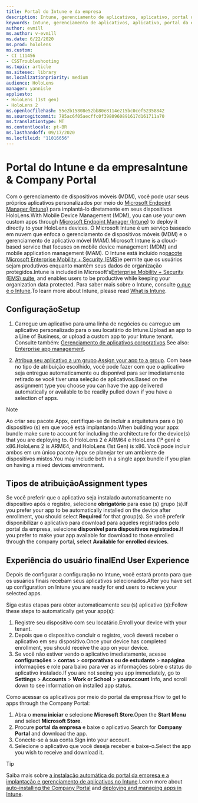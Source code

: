 ```yaml
---
title: Portal do Intune e da empresa
description: Intune, gerenciamento de aplicativos, aplicativo, portal da empresa, portal
keywords: Intune, gerenciamento de aplicativos, aplicativo, portal da empresa, portal, hololens
author: evmill
ms.author: v-evmill
ms.date: 6/22/2020
ms.prod: hololens
ms.custom:
- CI 111456
- CSSTroubleshooting
ms.topic: article
ms.sitesec: library
ms.localizationpriority: medium
audience: HoloLens
manager: yannisle
appliesto:
- HoloLens (1st gen)
- HoloLens 2
ms.openlocfilehash: 55e2b15808e52bb80e8114e215bc0cef52358842
ms.sourcegitcommit: 785ac6f05aecffc0f3980960891617d161711a70
ms.translationtype: MT
ms.contentlocale: pt-BR
ms.lasthandoff: 09/17/2020
ms.locfileid: "11016656"
---
```

# <span data-ttu-id="22ddf-104">Portal do Intune e da empresa</span><span class="sxs-lookup"><span data-stu-id="22ddf-104">Intune & Company Portal</span></span>

<span data-ttu-id="22ddf-105">Com o gerenciamento de dispositivos móveis (MDM), você pode usar seus próprios aplicativos personalizados por meio do [Microsoft Endpoint Manager (Intune)](https://docs.microsoft.com/intune/windows-holographic-for-business) para implantá-lo diretamente em seus dispositivos HoloLens.</span><span class="sxs-lookup"><span data-stu-id="22ddf-105">With Mobile Device Management (MDM), you can use your own custom apps through [Microsoft Endpoint Manager (Intune)](https://docs.microsoft.com/intune/windows-holographic-for-business) to deploy it directly to your HoloLens devices.</span></span> <span data-ttu-id="22ddf-106">O Microsoft Intune é um serviço baseado em nuvem que enfoca o gerenciamento de dispositivos móveis (MDM) e o gerenciamento de aplicativo móvel (MAM).</span><span class="sxs-lookup"><span data-stu-id="22ddf-106">Microsoft Intune is a cloud-based service that focuses on mobile device management (MDM) and mobile application management (MAM).</span></span> <span data-ttu-id="22ddf-107">O Intune está incluído no[pacote Microsoft Enterprise Mobility + Security (EMS)](https://www.microsoft.com/microsoft-365/enterprise-mobility-security)e permite que os usuários sejam produtivos enquanto mantêm seus dados de organização protegidos.</span><span class="sxs-lookup"><span data-stu-id="22ddf-107">Intune is included in Microsoft's[Enterprise Mobility + Security (EMS) suite](https://www.microsoft.com/microsoft-365/enterprise-mobility-security), and enables users to be productive while keeping your organization data protected.</span></span> <span data-ttu-id="22ddf-108">Para saber mais sobre o Intune, consulte [o que é o Intune](https://docs.microsoft.com/mem/intune/fundamentals/what-is-intune).</span><span class="sxs-lookup"><span data-stu-id="22ddf-108">To learn more about Intune, please read [What is Intune](https://docs.microsoft.com/mem/intune/fundamentals/what-is-intune).</span></span>

## <span data-ttu-id="22ddf-109">Configuração</span><span class="sxs-lookup"><span data-stu-id="22ddf-109">Setup</span></span>

1. <span data-ttu-id="22ddf-110">Carregue um aplicativo para uma linha de negócios ou carregue um aplicativo personalizado para o seu locatário do Intune.</span><span class="sxs-lookup"><span data-stu-id="22ddf-110">Upload an app to a Line of Business, or upload a custom app to your Intune tenant.</span></span> <span data-ttu-id="22ddf-111">Consulte também: [Gerenciamento de aplicativos corporativos](https://docs.microsoft.com/windows/client-management/mdm/enterprise-app-management).</span><span class="sxs-lookup"><span data-stu-id="22ddf-111">See also: [Enterprise app management](https://docs.microsoft.com/windows/client-management/mdm/enterprise-app-management).</span></span>

2. <span data-ttu-id="22ddf-112">[Atribua seu aplicativo a um grupo](https://docs.microsoft.com/mem/intune/apps/apps-deploy).</span><span class="sxs-lookup"><span data-stu-id="22ddf-112">[Assign your app to a group](https://docs.microsoft.com/mem/intune/apps/apps-deploy).</span></span> <span data-ttu-id="22ddf-113">Com base no tipo de atribuição escolhido, você pode fazer com que o aplicativo seja entregue automaticamente ou disponível para ser imediatamente retirado se você tiver uma seleção de aplicativos.</span><span class="sxs-lookup"><span data-stu-id="22ddf-113">Based on the assignment type you choose you can have the app delivered automatically or available to be readily pulled down if you have a selection of apps.</span></span> 

> [!NOTE] 
> <span data-ttu-id="22ddf-114">Ao criar seu pacote Appx, certifique-se de incluir a arquitetura para o (s) dispositivo (s) em que você está implantando.</span><span class="sxs-lookup"><span data-stu-id="22ddf-114">When building your appx bundle make sure to account for including the architecture for the device(s) that you are deploying to.</span></span> <span data-ttu-id="22ddf-115">O HoloLens 2 é ARM64 e HoloLens (1ª gen) é x86.</span><span class="sxs-lookup"><span data-stu-id="22ddf-115">HoloLens 2 is ARM64, and HoloLens (1st Gen) is x86.</span></span> <span data-ttu-id="22ddf-116">Você pode incluir ambos em um único pacote Appx se planejar ter um ambiente de dispositivos mistos.</span><span class="sxs-lookup"><span data-stu-id="22ddf-116">You may include both in a single appx bundle if you plan on having a mixed devices environment.</span></span>

## <span data-ttu-id="22ddf-117">Tipos de atribuição</span><span class="sxs-lookup"><span data-stu-id="22ddf-117">Assignment types</span></span>

<span data-ttu-id="22ddf-118">Se você preferir que o aplicativo seja instalado automaticamente no dispositivo após o registro, selecione **obrigatório** para esse (s) grupo (s).</span><span class="sxs-lookup"><span data-stu-id="22ddf-118">If you prefer your app to be automatically installed on the device after enrollment, you should select **Required** for that group(s).</span></span>
<span data-ttu-id="22ddf-119">Se você preferir disponibilizar o aplicativo para download para aqueles registrados pelo portal da empresa, selecione **disponível para dispositivos registrados**.</span><span class="sxs-lookup"><span data-stu-id="22ddf-119">If you prefer to make your app available for download to those enrolled through the company portal, select **Available for enrolled devices**.</span></span>


## <span data-ttu-id="22ddf-120">Experiência do usuário final</span><span class="sxs-lookup"><span data-stu-id="22ddf-120">End User Experience</span></span>

<span data-ttu-id="22ddf-121">Depois de configurar a configuração no Intune, você estará pronto para que os usuários finais recebam seus aplicativos selecionados.</span><span class="sxs-lookup"><span data-stu-id="22ddf-121">After you have set up configuration on Intune you are ready for end users to recieve your selected apps.</span></span>

<span data-ttu-id="22ddf-122">Siga estas etapas para obter automaticamente seu (s) aplicativo (s):</span><span class="sxs-lookup"><span data-stu-id="22ddf-122">Follow these steps to automatically get your app(s):</span></span>
1. <span data-ttu-id="22ddf-123">Registre seu dispositivo com seu locatário.</span><span class="sxs-lookup"><span data-stu-id="22ddf-123">Enroll your device with your tenant.</span></span> 
2. <span data-ttu-id="22ddf-124">Depois que o dispositivo concluir o registro, você deverá receber o aplicativo em seu dispositivo.</span><span class="sxs-lookup"><span data-stu-id="22ddf-124">Once your device has completed enrollment, you should receive the app on your device.</span></span> 
3. <span data-ttu-id="22ddf-125">Se você não estiver vendo o aplicativo imediatamente, acesse **configurações**  >  **contas**  >  **corporativas ou de estudante**  >  **napágina** informações e role para baixo para ver as informações sobre o status do aplicativo instalado.</span><span class="sxs-lookup"><span data-stu-id="22ddf-125">If you are not seeing you app immediately, go to **Settings** > **Accounts** > **Work or School** > **youraccount** Info, and scroll down to see information on installed app status.</span></span>

<span data-ttu-id="22ddf-126">Como acessar os aplicativos por meio do portal da empresa:</span><span class="sxs-lookup"><span data-stu-id="22ddf-126">How to get to apps through the Company Portal:</span></span>
1. <span data-ttu-id="22ddf-127">Abra o **menu iniciar** e selecione **Microsoft Store**.</span><span class="sxs-lookup"><span data-stu-id="22ddf-127">Open the **Start Menu** and select **Microsoft Store**.</span></span> 
2. <span data-ttu-id="22ddf-128">Procure **portal da empresa** e baixe o aplicativo.</span><span class="sxs-lookup"><span data-stu-id="22ddf-128">Search for **Company Portal** and download the app.</span></span>
3. <span data-ttu-id="22ddf-129">Conecte-se à sua conta.</span><span class="sxs-lookup"><span data-stu-id="22ddf-129">Sign into your account.</span></span>
4. <span data-ttu-id="22ddf-130">Selecione o aplicativo que você deseja receber e baixe-o.</span><span class="sxs-lookup"><span data-stu-id="22ddf-130">Select the app you wish to receive and download it.</span></span>

> [!Tip]
> <span data-ttu-id="22ddf-131">Saiba mais sobre [a instalação automática do portal da empresa e a](https://docs.microsoft.com/mem/intune/apps/company-portal-app) [implantação e gerenciamento de aplicativos no Intune](https://docs.microsoft.com/mem/intune/fundamentals/windows-holographic-for-business#deploy-and-manage-apps).</span><span class="sxs-lookup"><span data-stu-id="22ddf-131">Learn more about [auto-installing the Company Portal](https://docs.microsoft.com/mem/intune/apps/company-portal-app) and [deploying and managing apps in Intune](https://docs.microsoft.com/mem/intune/fundamentals/windows-holographic-for-business#deploy-and-manage-apps).</span></span>
